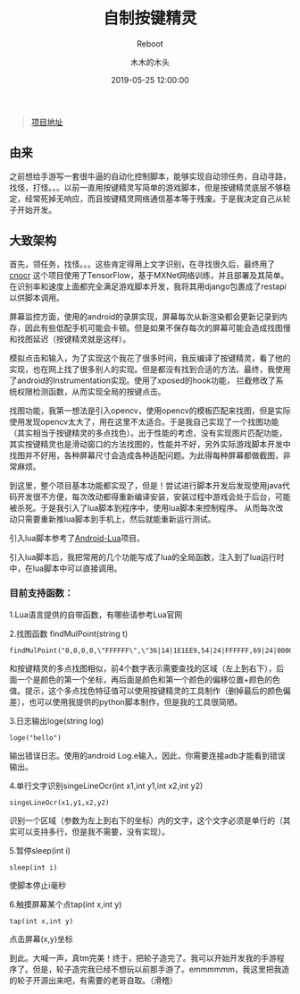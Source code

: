 ﻿---
layout:     post
title:      "自制按键精灵"
subtitle:   " Reboot"
date:       2019-05-25 12:00:00
author:     "木木的木头"
header-img: "img/14.jpg"
catalog: true
tags:
    - Android
---
>[项目地址](https://github.com/jiangwei1995910/Reboot)

## 由来
之前想给手游写一套很牛逼的自动化控制脚本，能够实现自动领任务，自动寻路，找怪，打怪。。。以前一直用按键精灵写简单的游戏脚本，但是按键精灵底层不够稳定，经常死掉无响应，而且按键精灵网络通信基本等于残废。于是我决定自己从轮子开始开发。


## 大致架构
首先，领任务，找怪。。。这些肯定得用上文字识别，在寻找很久后，最终用了[cnocr](https://github.com/breezedeus/cnocr) 这个项目使用了TensorFlow，基于MXNet网络训练，并且部署及其简单。在识别率和速度上面都完全满足游戏脚本开发，我将其用django包裹成了restapi以供脚本调用。

屏幕监控方面，使用的android的录屏实现，屏幕每次从新渲染都会更新记录到内存，因此有些低配手机可能会卡顿。但是如果不保存每次的屏幕可能会造成找图慢和找图延迟（按键精灵就是这样）。

模拟点击和输入，为了实现这个我花了很多时间，我反编译了按键精灵，看了他的实现，也在网上找了很多别人的实现。但是都没有找到合适的方法。最终，我使用了android的Instrumentation实现。使用了xposed的hook功能，
拦截修改了系统权限检测函数，从而实现全局的按键点击。

找图功能，我第一想法是引入opencv，使用opencv的模板匹配来找图，但是实际使用发现opencv太大了，用在这里不太适合。于是我自己实现了一个找图功能（其实相当于按键精灵的多点找色）。出于性能的考虑，没有实现图片匹配功能，
其实按键精灵也是滑动窗口的方法找图的，性能并不好，另外实际游戏脚本开发中找图并不好用，各种屏幕尺寸会造成各种适配问题。为此得每种屏幕都做截图，非常麻烦。

到这里，整个项目基本功能都实现了，但是！尝试进行脚本开发后发现使用java代码开发很不方便，每次改动都得重新编译安装，安装过程中游戏会处于后台，可能被杀死。于是我引入了lua脚本到程序中，使用lua脚本来控制程序。
从而每次改动只需要重新推lua脚本到手机上，然后就能重新运行测试。

引入lua脚本参考了[Android-Lua](https://github.com/liangchenhe55/Android-Lua)项目。

引入lua脚本后，我把常用的几个功能写成了lua的全局函数，注入到了lua运行时中，在lua脚本中可以直接调用。


### 目前支持函数：

1.Lua语言提供的自带函数，有哪些请参考Lua官网


2.找图函数 findMulPoint(string t)
```
findMulPoint("0,0,0,0,\"FFFFFF\",\"36|14|1E1EE9,54|24|FFFFFF,69|24|000000")  
```
和按键精灵的多点找图相似，前4个数字表示需要查找的区域（左上到右下），后面一个是颜色的第一个坐标，再后面是颜色和第一个颜色的偏移位置+颜色的色值。提示，这个多点找色特征值可以使用按键精灵的工具制作（删掉最后的颜色偏差），也可以使用我提供的python脚本制作，但是我的工具很简陋。

3.日志输出loge(string log)
```
loge("hello")
```
输出错误日志。使用的android Log.e输入，因此，你需要连接adb才能看到错误输出。


4.单行文字识别singeLineOcr(int x1,int y1,int x2,int y2)
```
singeLineOcr(x1,y1,x2,y2)
```
识别一个区域（参数为左上到右下的坐标）内的文字，这个文字必须是单行的（其实可以支持多行，但是我不需要，没有实现）。

5.暂停sleep(int i)
```
sleep(int i)
```
使脚本停止i毫秒


6.触摸屏幕某个点tap(int x,int y)
```
tap(int x,int y)
```
点击屏幕(x,y)坐标


到此。大喊一声，真tm完美！终于，把轮子造完了。我可以开始开发我的手游程序了。但是，轮子造完我已经不想玩以前那手游了。emmmmmm，我这里把我造的轮子开源出来吧，有需要的老哥自取。（滑稽）